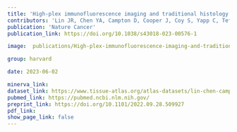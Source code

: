 ```yaml
---
title: 'High-plex immunofluorescence imaging and traditional histology of the same tissue section for discovering image-based biomarkers.'
contributors: 'Lin JR, Chen YA, Campton D, Cooper J, Coy S, Yapp C, Tefft JB, McCarty E, Ligon KL, Rodig SJ, Reese S, George T, Santagata S, Sorger PK (2023).'
publication: 'Nature Cancer'
publication_link: https://doi.org/10.1038/s43018-023-00576-1

image:  publications/High-plex-immunofluorescence-imaging-and-traditional-histology-of-the-same-tissue-section-for-discovering-image-based-biomarkers-1.png

group: harvard

date: 2023-06-02

minerva_link:
dataset_link: https://www.tissue-atlas.org/atlas-datasets/lin-chen-campton-2023/
pubmed_link: https://pubmed.ncbi.nlm.nih.gov/
preprint_link: https://doi.org/10.1101/2022.09.28.509927
pdf_link:
show_page_link: false
---
```

